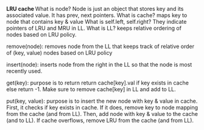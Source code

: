 <b> LRU cache </b> 
What is node? Node is just an object that stores key and its associated value. It has prev, next pointers. 
What is cache? maps key to node that contains key & value 
What is self.left, self.right? They indicate pointers of LRU and MRU in LL.
What is LL? keeps relative ordering of nodes based on LRU policy. 

remove(node): removes node from the LL that keeps track of relative order of (key, value) nodes based on LRU policy 

insert(node): inserts node from the right in the LL so that the node is most recently used. 

get(key): purpose is to return return cache[key].val if key exists in cache else return -1.
    Make sure to remove cache[key] in LL and add to LL.

put(key, value): purpose is to insert the new node with key & value in cache. 
    First, it checks if key exists in cache. If it does, remove key to node mapping from the cache (and from LL).
    Then, add node with key & value to the cache (and to LL). 
    If cache overflows, remove LRU from the cache (and from LL).
